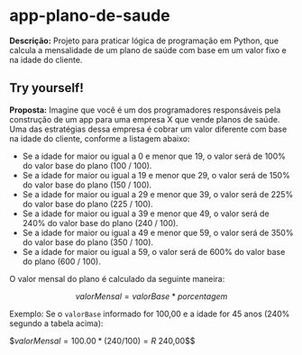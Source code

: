 # app-plano-de-saude
**Descrição:** Projeto para praticar lógica de programação em Python, que calcula a mensalidade de um plano de saúde com base em um valor fixo e na idade do cliente.

## Try yourself!
**Proposta:** Imagine que você é um dos programadores responsáveis pela construção de um app para uma empresa X que vende planos de saúde. Uma das estratégias dessa empresa é cobrar um valor diferente com base na idade do cliente, conforme a listagem abaixo:

- Se a idade for maior ou igual a 0 e menor que 19, o valor será de 100% do valor base do plano (100 / 100).
- Se a idade for maior ou igual a 19 e menor que 29, o valor será de 150% do valor base do plano (150 / 100).
- Se a idade for maior ou igual a 29 e menor que 39, o valor será de 225% do valor base do plano (225 / 100).
- Se a idade for maior ou igual a 39 e menor que 49, o valor será de 240% do valor base do plano (240 / 100).
- Se a idade for maior ou igual a 49 e menor que 59, o valor será de 350% do valor base do plano (350 / 100).
- Se a idade for maior ou igual a 59, o valor será de 600% do valor base do plano (600 / 100).

O valor mensal do plano é calculado da seguinte maneira:

$$valorMensal = valorBase * porcentagem$$

Exemplo: Se o `valorBase` informado for 100,00 e a idade for 45 anos (240% segundo a tabela acima):

$$valorMensal = 100.00 * (240 / 100) = R$ 240,00$$